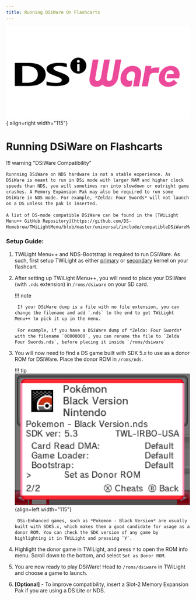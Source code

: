 ```yaml
---
title: Running DSiWare On Flashcarts
---
```


![DSiWare](../images/dsiware.png){ align=right width="115"}
# Running DSiWare on Flashcarts

!!! warning "DSiWare Compatibility"

    Runnning DSiWare on NDS hardware is not a stable experience. As DSiWare is meant to run in DSi mode with larger RAM and higher clock speeds than NDS, you will sometimes run into slowdown or outright game crashes. A Memory Expansion Pak may also be required to run some DSiWare in NDS mode. For example, *Zelda: Four Swords* will not launch on a DS unless the pak is inserted.

    A list of DS-mode compatible DSiWare can be found in the [TWiLight Menu++ GitHub Repository](https://github.com/DS-Homebrew/TWiLightMenu/blob/master/universal/include/compatibleDSiWareMap.h).

### Setup Guide:

1. TWiLight Menu++ and NDS-Bootstrap is required to run DSiWare. As such, first setup TWiLight as either [primary](twilight.md) or [secondary](twilight-dualboot.md) kernel on your flashcart.

1. After setting up TWiLight Menu++, you will need to place your DSiWare (with `.nds` extension) in `/roms/dsiware` on your SD card.

    !!! note

        If your DSiWare dump is a file with no file extension, you can change the filename and add `.nds` to the end to get TWiLight Menu++ to pick it up in the menu.

        For example, if you have a DSiWare dump of *Zelda: Four Swords* with the filename `00000000`, you can rename the file to `Zelda Four Swords.nds`, before placing it inside `/roms/dsiware`

1. You will now need to find a DS game built with SDK 5.x to use as a donor ROM for DSiWare. Place the donor ROM in `/roms/nds`.

    !!! tip
        ![SDK5](../images/donor_info.png){align=left width="115"}

        DSi-Enhanced games, such as *Pokemon - Black Version* are usually built with SDK5.x, which makes them a good candidate for usage as a donor ROM. You can check the SDK version of any game by highlighting it in TWiLight and pressing `Y`.

1. Highlight the donor game in TWiLight, and press `Y` to open the ROM info menu. Scroll down to the bottom, and select `Set as Donor ROM`.

1. You are now ready to play DSiWare! Head to `/roms/dsiware` in TWiLight and choose a game to launch.

1. **[Optional]** - To improve compatibility, insert a Slot-2 Memory Expansion Pak if you are using a DS Lite or NDS.